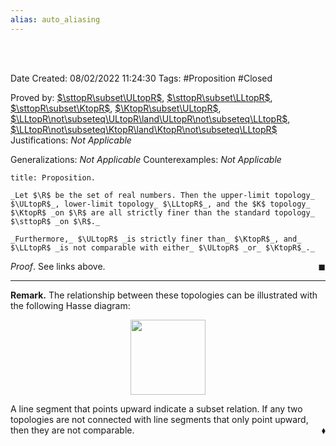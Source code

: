 ```yaml
---
alias: auto_aliasing
---
```


<br />
<br />

Date Created: 08/02/2022 11:24:30
Tags: #Proposition #Closed 

Proved by: [$\sttopR\subset\ULtopR$](Upper-limit%20topology%20strictly%20finer%20than%20standard%20topology%20on%20R.md), [$\sttopR\subset\LLtopR$](Lower-limit%20topology%20strictly%20finer%20than%20standard%20topology%20on%20R.md), [$\sttopR\subset\KtopR$](K%20topology%20strictly%20finer%20than%20standard%20topology%20on%20R.md), [$\KtopR\subset\ULtopR$](Upper-limit%20topology%20strictly%20finer%20than%20K%20topology%20on%20R.md), [$\LLtopR\not\subseteq\ULtopR\land\ULtopR\not\subseteq\LLtopR$](Lower%20and%20upper%20limit%20topologies%20are%20not%20comparable%20on%20R.md), [$\LLtopR\not\subseteq\KtopR\land\KtopR\not\subseteq\LLtopR$](Lower%20and%20K%20topologies%20are%20not%20comparable%20on%20R.md)
Justifications: _Not Applicable_

Generalizations: _Not Applicable_
Counterexamples: _Not Applicable_

``` ad-Proposition
title: Proposition.

_Let $\R$ be the set of real numbers. Then the upper-limit topology_ $\ULtopR$_, lower-limit topology_ $\LLtopR$_, and the $K$ topology_ $\KtopR$ _on $\R$ are all strictly finer than the standard topology_ $\sttopR$ _on $\R$._

_Furthermore,_ $\ULtopR$ _is strictly finer than_ $\KtopR$_, and_ $\LLtopR$ _is not comparable with either_ $\ULtopR$ _or_ $\KtopR$_._

```

_Proof_. See links above.<span style="float:right;">$\blacksquare$</span>

---

**Remark.** The relationship between these topologies can be illustrated with the following Hasse diagram:

<center><img src="https://raw.githubusercontent.com/zhaoshenzhai/MathWiki/master/Images/2022-02-09_212228/image.svg", width=120></center>

A line segment that points upward indicate a subset relation. If any two topologies are not connected with line segments that only point upward, then they are not comparable.<span style="float:right;">$\blacklozenge$</span>
